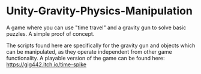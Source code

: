 # Unity-Gravity-Physics-Manipulation
A game where you can use "time travel" and a gravity gun to solve basic puzzles. A simple proof of concept.

The scripts found here are specifically for the gravity gun and objects which can be manipulated, as they operate independent from other game functionality.
A playable version of the game can be found here:
https://gig442.itch.io/time-spike
